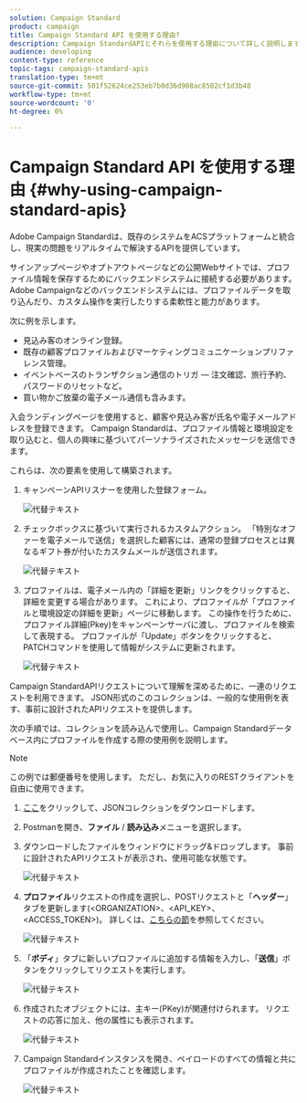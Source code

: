 ```yaml
---
solution: Campaign Standard
product: campaign
title: Campaign Standard API を使用する理由?
description: Campaign StandardAPIとそれらを使用する理由について詳しく説明します。
audience: developing
content-type: reference
topic-tags: campaign-standard-apis
translation-type: tm+mt
source-git-commit: 501f52624ce253eb7b0d36d908ac8502cf1d3b48
workflow-type: tm+mt
source-wordcount: '0'
ht-degree: 0%

---
```



# Campaign Standard API を使用する理由 {#why-using-campaign-standard-apis}

Adobe Campaign Standardは、既存のシステムをACSプラットフォームと統合し、現実の問題をリアルタイムで解決するAPIを提供しています。

サインアップページやオプトアウトページなどの公開Webサイトでは、プロファイル情報を保存するためにバックエンドシステムに接続する必要があります。 Adobe Campaignなどのバックエンドシステムには、プロファイルデータを取り込んだり、カスタム操作を実行したりする柔軟性と能力があります。

次に例を示します。

* 見込み客のオンライン登録。
* 既存の顧客プロファイルおよびマーケティングコミュニケーションプリファレンス管理。
* イベントベースのトランザクション通信のトリガ — 注文確認、旅行予約、パスワードのリセットなど。
* 買い物かご放棄の電子メール通信も含みます。

入会ランディングページを使用すると、顧客や見込み客が氏名や電子メールアドレスを登録できます。 Campaign Standardは、プロファイル情報と環境設定を取り込むと、個人の興味に基づいてパーソナライズされたメッセージを送信できます。

これらは、次の要素を使用して構築されます。

1. キャンペーンAPIリスナーを使用した登録フォーム。

   ![代替テキスト](assets/apis_uc1.png)

1. チェックボックスに基づいて実行されるカスタムアクション。 「特別なオファーを電子メールで送信」を選択した顧客には、通常の登録プロセスとは異なるギフト券が付いたカスタムメールが送信されます。

   ![代替テキスト](assets/apis_uc2.png)

1. プロファイルは、電子メール内の「詳細を更新」リンクをクリックすると、詳細を変更する場合があります。 これにより、プロファイルが「プロファイルと環境設定の詳細を更新」ページに移動します。 この操作を行うために、プロファイル詳細(Pkey)をキャンペーンサーバに渡し、プロファイルを検索して表現する。 プロファイルが「Update」ボタンをクリックすると、PATCHコマンドを使用して情報がシステムに更新されます。

   ![代替テキスト](assets/apis_uc3.png)

Campaign StandardAPIリクエストについて理解を深めるために、一連のリクエストを利用できます。 JSON形式のこのコレクションは、一般的な使用例を表す、事前に設計されたAPIリクエストを提供します。

次の手順では、コレクションを読み込んで使用し、Campaign Standardデータベース内にプロファイルを作成する際の使用例を説明します。

>[!NOTE]
>
>この例では郵便番号を使用します。 ただし、お気に入りのRESTクライアントを自由に使用できます。

1. [ここ](https://helpx.adobe.com/content/dam/help/en/campaign/kb/working-with-acs-api/_jcr_content/main-pars/download_section/download-1/KB_postman_collection.json.zip)をクリックして、JSONコレクションをダウンロードします。

1. Postmanを開き、**ファイル** / **読み込み**&#x200B;メニューを選択します。

1. ダウンロードしたファイルをウィンドウにドラッグ&amp;ドロップします。 事前に設計されたAPIリクエストが表示され、使用可能な状態です。

   ![代替テキスト](assets/postman_collection.png)

1. **プロファイル**&#x200B;リクエストの作成を選択し、POSTリクエストと「**ヘッダー**」タブを更新します(&lt;ORGANIZATION>、&lt;API_KEY>、&lt;ACCESS_TOKEN>)。 詳しくは、[こちらの節](../../api/using/setting-up-api-access.md)を参照してください。

   ![代替テキスト](assets/postman_uc1.png)

1. 「**ボディ**」タブに新しいプロファイルに追加する情報を入力し、「**送信**」ボタンをクリックしてリクエストを実行します。

   ![代替テキスト](assets/postman_uc2.png)

1. 作成されたオブジェクトには、主キー(PKey)が関連付けられます。 リクエストの応答に加え、他の属性にも表示されます。

   ![代替テキスト](assets/postman_uc3.png)

1. Campaign Standardインスタンスを開き、ペイロードのすべての情報と共にプロファイルが作成されたことを確認します。

   ![代替テキスト](assets/postman_uc4.png)
